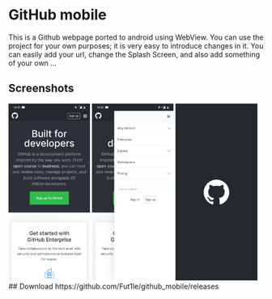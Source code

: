 # GitHub mobile
This is a Github webpage ported to android using WebView. You can use the project for your own purposes; it is very easy to introduce changes in it. You can easily add your url, change the Splash Screen, and also add something of your own ...
## Screenshots
<div style="dispaly:flex">
    <img src="https://github.com/Fut1le/github_mobile/blob/master/images/image_1.jpg" width="32%">
    <img src="https://github.com/Fut1le/github_mobile/blob/master/images/image_2.jpg" width="32%">
    <img src="https://github.com/Fut1le/github_mobile/blob/master/images/image_3.jpg" width="32%">
</div>
## Download
https://github.com/Fut1le/github_mobile/releases
